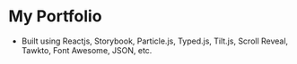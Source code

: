 # My Portfolio
- Built using Reactjs, Storybook, Particle.js, Typed.js, Tilt.js, Scroll Reveal, Tawkto, Font Awesome, JSON, etc.
